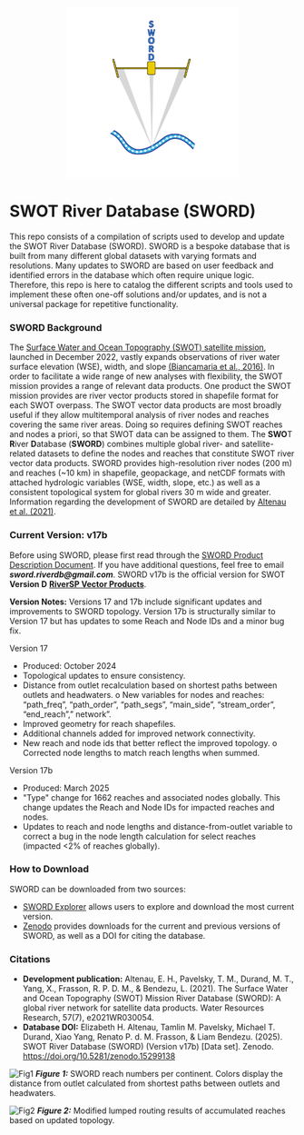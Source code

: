 <p align="center">
    <img src="https://github.com/ealtenau/SWORD/blob/main/docs/figures%20/SWORD_Logo.png" width="300">
</p>

# SWOT River Database (SWORD)
This repo consists of a compilation of scripts used to develop and update the SWOT River Database (SWORD). SWORD is a bespoke database that is built from many different global datasets with varying formats and resolutions. Many updates to SWORD are based on user feedback and identified errors in the database which often require unique logic. Therefore, this repo is here to catalog the different scripts and tools used to implement these often one-off solutions and/or updates, and is not a universal package for repetitive functionality.

### SWORD Background
The [Surface Water and Ocean Topography (SWOT) satellite mission](https://swot.jpl.nasa.gov/), launched in December 2022, vastly expands observations of river water surface elevation (WSE), width, and slope [(Biancamaria et al., 2016)](https://link.springer.com/chapter/10.1007/978-3-319-32449-4_6). In order to facilitate a wide range of new analyses with flexibility, the SWOT mission provides a range of relevant data products. One product the SWOT mission provides are river vector products stored in shapefile format for each SWOT overpass. The SWOT vector data products are most broadly useful if they allow multitemporal analysis of river nodes and reaches covering the same river areas. Doing so requires defining SWOT reaches and nodes a priori, so that SWOT data can be assigned to them. The **SWO**T **R**iver **D**atabase (**SWORD**) combines multiple global river- and satellite-related datasets to define the nodes and reaches that constitute SWOT river vector data products. SWORD provides high-resolution river nodes (200 m) and reaches (~10 km) in shapefile, geopackage, and netCDF formats with attached hydrologic variables (WSE, width, slope, etc.) as well as a consistent topological system for global rivers 30 m wide and greater. Information regarding the development of SWORD are detailed by [Altenau et al. (2021)](https://agupubs.onlinelibrary.wiley.com/doi/abs/10.1029/2021WR030054).

### Current Version: v17b
Before using SWORD, please first read through the [SWORD Product Description Document](https://drive.google.com/file/d/1_1qmuJhL_Yd6ThW2QE4gW0G1eHH_XAer/view?usp=sharing). If you have additional questions, feel free to email **_sword.riverdb@gmail.com_**. SWORD v17b is the official version for SWOT **Version D** [**RiverSP Vector Products**](https://podaac.jpl.nasa.gov/SWOT?tab=datasets-information&sections=about). 

**Version Notes:**
Versions 17 and 17b include significant updates and improvements to SWORD topology. Version 17b is structurally similar to Version 17 but has updates to some Reach and Node IDs and a minor bug fix. 

Version 17
- Produced: October 2024
- Topological updates to ensure consistency.
- Distance from outlet recalculation based on shortest paths between outlets and headwaters. o New variables for nodes and reaches: “path_freq”, “path_order”, “path_segs”, “main_side”,
“stream_order”, “end_reach”,” network”.
- Improved geometry for reach shapefiles.
- Additional channels added for improved network connectivity.
- New reach and node ids that better reflect the improved topology. o Corrected node lengths to match reach lengths when summed.

Version 17b
- Produced: March 2025
- "Type" change for 1662 reaches and associated nodes globally. This change updates the Reach and Node IDs for impacted reaches and nodes. 
- Updates to reach and node lengths and distance-from-outlet variable to correct a bug in the node length calculation for select reaches (impacted <2% of reaches globally).

### How to Download
SWORD can be downloaded from two sources:
- [SWORD Explorer](https://www.swordexplorer.com/) allows users to explore and download the most current version. 
- [Zenodo](https://zenodo.org/records/15299138) provides downloads for the current and previous versions of SWORD, as well as a DOI for citing the database. 

### Citations
- **Development publication:** Altenau, E. H., Pavelsky, T. M., Durand, M. T., Yang, X., Frasson, R. P. D. M., & Bendezu, L. (2021). The Surface Water and Ocean Topography (SWOT) Mission River Database (SWORD): A global river network for satellite data products. Water Resources Research, 57(7), e2021WR030054.
- **Database DOI:** Elizabeth H. Altenau, Tamlin M. Pavelsky, Michael T. Durand, Xiao Yang, Renato P. d. M. Frasson, & Liam Bendezu. (2025). SWOT River Database (SWORD) (Version v17b) [Data set]. Zenodo. https://doi.org/10.5281/zenodo.15299138

![Fig1](https://github.com/ealtenau/SWORD/blob/main/docs/figures%20/global_map_dist_out_legend_basins_rch_numbers.png)
**_Figure 1:_** SWORD reach numbers per continent. Colors display the distance from outlet calculated from shortest paths between outlets and headwaters.

![Fig2](https://github.com/ealtenau/SWORD/blob/main/docs/figures%20/global_map_routing_legend.png)
**_Figure 2:_** Modified lumped routing results of accumulated reaches based on updated topology.